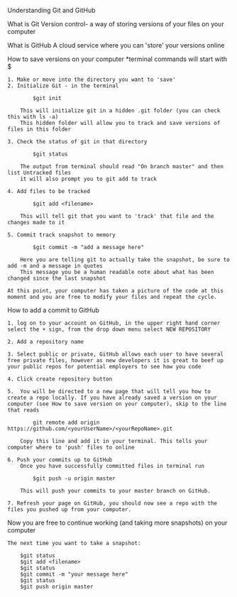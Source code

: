Understanding Git and GitHub

What is Git
	Version control- a way of storing versions of your files on your computer

What is GitHub
	A cloud service where you can 'store' your versions online

How to save versions on your computer
	*terminal commands will start with $

	1. Make or move into the directory you want to 'save'
	2. Initialize Git - in the terminal
		
			$git init

		This will initialize git in a hidden .git folder (you can check this with ls -a)
		This hidden folder will allow you to track and save versions of files in this folder

	3. Check the status of git in that directory
	
			$git status

		The output from terminal should read "On branch master" and then list Untracked files
		it will also prompt you to git add to track

	4. Add files to be tracked

			$git add <filename>

		This will tell git that you want to 'track'	that file and the changes made to it

	5. Commit track snapshot to memory
	
			$git commit -m "add a message here"

		Here you are telling git to actually take the snapshot, be sure to add -m and a message in quotes
		This message you be a human readable note about what has been changed since the last snapshot

	At this point, your computer has taken a picture of the code at this moment and you are free to modify your files and repeat the cycle.
	
How to add a commit to GitHub
	
	1. log on to your account on GitHub, in the upper right hand corner select the + sign, from the drop down menu select NEW REPOSITORY

	2. Add a repository name

	3. Select public or private, GitHub allows each user to have several free private files, however as new developers it is great to beef up your public repos for potential employers to see how you code

	4. Click create repository button

	5.  You will be directed to a new page that will tell you how to create a repo locally. If you have already saved a version on your computer (see How to save version on your computer), skip to the line that reads

			git remote add origin https://github.com/<yourUserName>/<yourRepoName>.git

		Copy this line and add it in your terminal. This tells your computer where to 'push' files to online
		
	6. Push your commits up to GitHub
		Once you have successfully committed files in terminal run

			$git push -u origin master

		This will push your commits to your master branch on GitHub.
		
	7. Refresh your page on GitHub, you should now see a repo with the files you pushed up from your computer.
	
Now you are free to continue working (and taking more snapshots) on your computer

	The next time you want to take a snapshot:
	
		$git status
		$git add <filename>
		$git status
		$git commit -m "your message here"
		$git status
		$git push origin master				



			
